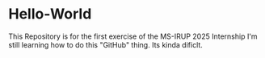 # Hello-World
This Repository is for the first exercise of the MS-IRUP 2025 Internship
I'm still learning how to do this "GitHub" thing. Its kinda dificlt. 
